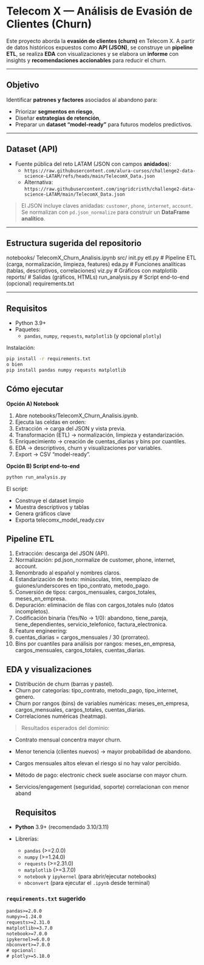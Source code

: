 # Telecom X — Análisis de Evasión de Clientes (Churn)

Este proyecto aborda la **evasión de clientes (churn)** en Telecom X. A partir de datos históricos expuestos como **API (JSON)**, se construye un **pipeline ETL**, se realiza **EDA** con visualizaciones y se elabora un **informe** con insights y **recomendaciones accionables** para reducir el churn.

---

## Objetivo

Identificar **patrones y factores** asociados al abandono para:
- Priorizar **segmentos en riesgo**,
- Diseñar **estrategias de retención**,
- Preparar un **dataset “model-ready”** para futuros modelos predictivos.

---

## Dataset (API)

- Fuente pública del reto LATAM (JSON con campos **anidados**):
  - `https://raw.githubusercontent.com/alura-cursos/challenge2-data-science-LATAM/refs/heads/main/TelecomX_Data.json`
  - Alternativa: `https://raw.githubusercontent.com/ingridcristh/challenge2-data-science-LATAM/main/TelecomX_Data.json`

> El JSON incluye claves anidadas: `customer`, `phone`, `internet`, `account`.  
> Se normalizan con `pd.json_normalize` para construir un **DataFrame analítico**.

---

## Estructura sugerida del repositorio
   notebooks/
       TelecomX_Churn_Analisis.ipynb
    src/
      init.py
      etl.py # Pipeline ETL (carga, normalización, limpieza, features)
      eda.py # Funciones analíticas (tablas, descriptivos, correlaciones)
      viz.py # Gráficos con matplotlib
   reports/ # Salidas (gráficos, HTMLs)
    run_analysis.py # Script end-to-end (opcional)
    requirements.txt
  
---

## Requisitos

- Python 3.9+
- Paquetes:
  - `pandas`, `numpy`, `requests`, `matplotlib` (y opcional `plotly`)

Instalación:

```bash
pip install -r requirements.txt
o bien
pip install pandas numpy requests matplotlib
```
## Cómo ejecutar
**Opción A) Notebook**
1. Abre notebooks/TelecomX_Churn_Analisis.ipynb.
2. Ejecuta las celdas en orden:
3. Extracción → carga del JSON y vista previa.
4. Transformación (ETL) → normalización, limpieza y estandarización.
5. Enriquecimiento → creación de cuentas_diarias y bins por cuantiles.
6. EDA → descriptivos, churn y visualizaciones por variables.
7. Export → CSV “model-ready”.

**Opción B) Script end-to-end**
```bash
python run_analysis.py
```
El script:
- Construye el dataset limpio
- Muestra descriptivos y tablas
- Genera gráficos clave
- Exporta telecomx_model_ready.csv

## Pipeline ETL 

1. Extracción: descarga del JSON (API).
2. Normalización: pd.json_normalize de customer, phone, internet, account.
3. Renombrado al español y nombres claros.
4. Estandarización de texto: minúsculas, trim, reemplazo de guiones/underscores en tipo_contrato, metodo_pago.
5. Conversión de tipos: cargos_mensuales, cargos_totales, meses_en_empresa.
6. Depuración: eliminación de filas con cargos_totales nulo (datos incompletos).
7. Codificación binaria (Yes/No → 1/0): abandono, tiene_pareja, tiene_dependientes, servicio_telefonico, factura_electronica.
8. Feature engineering:
9. cuentas_diarias = cargos_mensuales / 30 (prorrateo).
10. Bins por cuantiles para análisis por rangos: meses_en_empresa, cargos_mensuales, cargos_totales, cuentas_diarias.

## EDA y visualizaciones

- Distribución de churn (barras y pastel).
- Churn por categorías: tipo_contrato, metodo_pago, tipo_internet, genero.
- Churn por rangos (bins) de variables numéricas: meses_en_empresa, cargos_mensuales, cargos_totales, cuentas_diarias.
- Correlaciones numéricas (heatmap).
> Resultados esperados del dominio:
- Contrato mensual concentra mayor churn.
- Menor tenencia (clientes nuevos) → mayor probabilidad de abandono.
- Cargos mensuales altos elevan el riesgo si no hay valor percibido.
- Método de pago: electronic check suele asociarse con mayor churn.
- Servicios/engagement (seguridad, soporte) correlacionan con menor aband

  ##  Requisitos

- **Python** 3.9+ (recomendado 3.10/3.11)
- Librerías:
  - `pandas` (>=2.0.0)
  - `numpy` (>=1.24.0)
  - `requests` (>=2.31.0)
  - `matplotlib` (>=3.7.0)
  - `notebook` y `ipykernel` (para abrir/ejecutar notebooks)
  - `nbconvert` (para ejecutar el `.ipynb` desde terminal)


### `requirements.txt` sugerido
```txt
pandas>=2.0.0
numpy>=1.24.0
requests>=2.31.0
matplotlib>=3.7.0
notebook>=7.0.0
ipykernel>=6.0.0
nbconvert>=7.0.0
# opcional:
# plotly>=5.18.0
